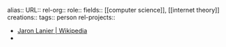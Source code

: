 alias::
URL::
rel-org::
role::
fields:: [[computer science]], [[internet theory]]
creations::
tags:: person
rel-projects::

- [Jaron Lanier | Wikipedia](https://en.wikipedia.org/wiki/Jaron_Lanier)
-
